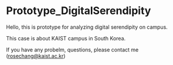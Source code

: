 # Prototype_DigitalSerendipity

Hello, this is prototype 
for analyzing digital serendipity on campus. 

This case is about KAIST campus in South Korea.

If you have any probelm, questions, please contact me (rosechang@kaist.ac.kr)
